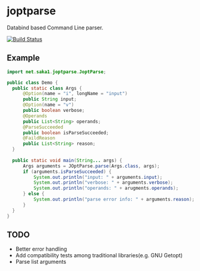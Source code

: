 
# joptparse
Databind based Command Line parser.

[![Build Status](https://travis-ci.org/saka1/joptparse.svg?branch=master)](https://travis-ci.org/saka1/joptparse)

## Example

```java
import net.saka1.joptparse.JoptParse;

public class Demo {
  public static class Args {
      @Option(name = "i", longName = "input")
      public String input;
      @Option(name = "v")
      public boolean verbose;
      @Operands
      public List<String> operands;
      @ParseSucceeded
      public boolean isParseSucceeded;
      @FaildReason
      public List<String> reason;
  }
  
  public static void main(String... args) {
      Args arguments = JOptParse.parse(Args.class, args);
      if (arguments.isParseSucceeded) {
          System.out.println("input: " + arguments.input);
          System.out.println("verbose: " + arguments.verbose);
          System.out.println("operands: " + arugments.operands);
      } else {
          System.out.println("parse error info: " + arguments.reason);
      }
  }
}
```

## TODO
- Better error handling
- Add compatibility tests among traditional libraries(e.g. GNU Getopt)  
- Parse list arguments

